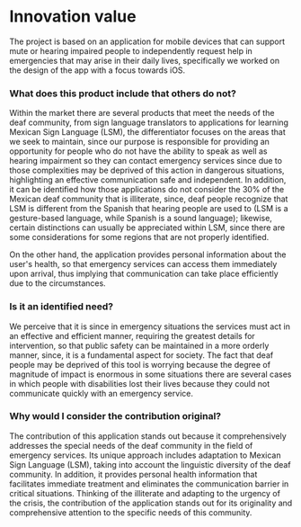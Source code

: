 # Innovation value
The project is based on an application for mobile devices that can support mute or hearing impaired people to independently request help in emergencies that may arise in their daily lives, specifically we worked on the design of the app with a focus towards iOS.

### What does this product include that others do not?

Within the market there are several products that meet the needs of the deaf community, from sign language translators to applications for learning Mexican Sign Language (LSM), the differentiator focuses on the areas that we seek to maintain, since our purpose is responsible for providing an opportunity for people who do not have the ability to speak as well as hearing impairment so they can contact emergency services since due to those complexities may be deprived of this action in dangerous situations, highlighting an effective communication safe and independent.
In addition, it can be identified how those applications do not consider the 30% of the Mexican deaf community that is illiterate, since, deaf people recognize that LSM is different from the Spanish that hearing people are used to (LSM is a gesture-based language, while Spanish is a sound language); likewise, certain distinctions can usually be appreciated within LSM, since there are some considerations for some regions that are not properly identified.

On the other hand, the application provides personal information about the user's health, so that emergency services can access them immediately upon arrival, thus implying that communication can take place efficiently due to the circumstances.
### Is it an identified need? 
We perceive that it is since in emergency situations the services must act in an effective and efficient manner, requiring the greatest details for intervention, so that public safety can be maintained in a more orderly manner, since, it is a fundamental aspect for society.
The fact that deaf people may be deprived of this tool is worrying because the degree of magnitude of impact is enormous in some situations there are several cases in which people with disabilities lost their lives because they could not communicate quickly with an emergency service.
### Why would I consider the contribution original?
The contribution of this application stands out because it comprehensively addresses the special needs of the deaf community in the field of emergency services. Its unique approach includes adaptation to Mexican Sign Language (LSM), taking into account the linguistic diversity of the deaf community. In addition, it provides personal health information that facilitates immediate treatment and eliminates the communication barrier in critical situations. Thinking of the illiterate and adapting to the urgency of the crisis, the contribution of the application stands out for its originality and comprehensive attention to the specific needs of this community.